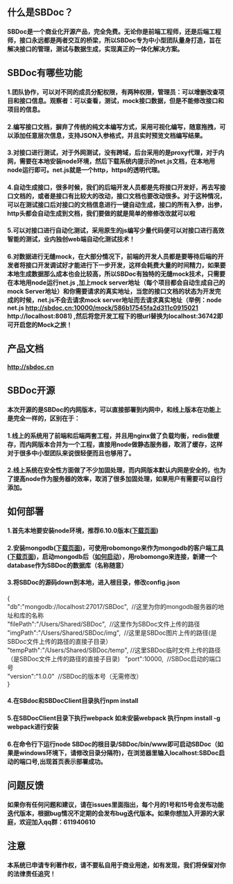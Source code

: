 ## 什么是SBDoc？
#### SBDoc是一个商业化开源产品，完全免费。无论你是前端工程师，还是后端工程师，接口永远都是两者交互的桥梁，所以SBDoc专为中小型团队量身打造，旨在解决接口的管理，测试与数据生成，实现真正的一体化解决方案。
## SBDoc有哪些功能
#### 1.团队协作，可以对不同的成员分配权限，有两种权限，管理员：可以增删改查项目和接口信息。观察者：可以查看，测试，mock接口数据，但是不能修改接口和项目的信息。
#### 2.编写接口文档，摒弃了传统的纯文本编写方式，采用可视化编写，随意拖拽，可以添加任意层次信息，支持JSON入参格式，并且实时预览文档编写结果。
#### 3.对接口进行测试，对于外网测试，没有跨域，后台采用的是proxy代理，对于内网，需要在本地安装node环境，然后下载系统内提示的net.js文档，在本地用node运行即可。net.js就是一个http，https的透明代理。
#### 4.自动生成接口，很多时候，我们的后端开发人员都是先将接口开发好，再去写接口文档的，或者是接口有比较大的改动，接口文档也要改动很多。对于这种情况，可以在测试接口后对接口的文档信息进行一键自动生成，接口的所有入参，出参，http头都会自动生成到文档，我们要做的就是简单的修修改改就可以啦
#### 5.可以对接口进行自动化测试，采用原生的js编写少量代码便可以对接口进行高效智能的测试，业内独创web端自动化测试技术！
#### 6.对数据进行无缝mock，在大部分情况下，前端的开发人员都是要等待后端的开发者将接口开发调试好才能进行下一步开发，这样会耗费大量的时间精力，如果要本地生成数据那么成本也会比较高，所以SBDoc有独特的无缝mock技术，只需要在本地用node运行net.js ,加上mock server地址（每个项目都会自动生成自己的mock Server地址）和你需要请求的真实地址，当您的接口文档的状态为开发完成的时候，net.js不会去请求mock server地址而去请求真实地址（举例：node net.js http://sbdoc.cn:10000/mock/586b17545fa2d311c0915021 http://localhost:8081) ,然后将您开发工程下的根url替换为localhost:36742即可开启您的Mock之旅！
## 产品文档
#### http://sbdoc.cn
## SBDoc开源
#### 本次开源的是SBDoc的内网版本，可以直接部署到内网中，和线上版本在功能上是完全一样的，区别在于：
#### 1.线上的系统用了前端和后端两套工程，并且用nginx做了负载均衡，redis做缓存，而内网版本合并为一个工程，直接用node做静态服务器，取消了缓存，这样对于很多中小型团队来说很轻便而且也够用了。
#### 2.线上系统在安全性方面做了不少加固处理，而内网版本默认内网是安全的，也为了提高node作为服务器的效率，取消了很多加固处理，如果用户有需要可以自行添加。
## 如何部署
#### 1.首先本地要安装node环境，推荐6.10.0版本([下载页面](https://nodejs.org/en/))
#### 2.安装mongodb([下载页面](https://www.mongodb.com/))，可使用robomongo来作为mongodb的客户端工具([下载页面](https://robomongo.org/))，启动mongodb后（[如何启动](http://www.open-open.com/lib/view/open1435117403544.html)），用robomongo来连接，新建一个database作为SBDoc的数据库（名称随意）
#### 3.将SBDoc的源码down到本地，进入根目录，修改config.json 
{  
  "db":"mongodb://localhost:27017/SBDoc",  //这里为你的mongodb服务器的地址和库的名称  
  "filePath":"/Users/Shared/SBDoc",  //这里作为SBDoc文件上传的路径  
  "imgPath":"/Users/Shared/SBDoc/img",  //这里是SBDoc图片上传的路径(是SBDoc文件上传的路径的直接子目录）  
  "tempPath":"/Users/Shared/SBDoc/temp",  //这里SBDoc临时文件上传的路径（是SBDoc文件上传的路径的直接子目录)  
  "port":10000,  //SBDoc启动的端口号  
  "version":"1.0.0"  //SBDoc的版本号（无需修改）  
}  
#### 4.在SBdoc和SBDocClient目录执行npm install
#### 5.在SBDocClient目录下执行webpack 如未安装webpack 执行npm install -g webpack进行安装
#### 6.在命令行下运行node SBDoc的根目录/SBDoc/bin/www即可启动SBDoc（如果是windows环境下，请修改目录分隔符)，在浏览器里输入localhost:SBDoc启动的端口号,出现首页表示部署成功。
## 问题反馈
#### 如果你有任何问题和建议，请在issues里面指出，每个月的1号和15号会发布功能迭代版本，根据bug情况不定期的会发布bug迭代版本。如果你想加入开源的大家庭，欢迎加入qq群：611940610
## 注意
#### 本系统已申请专利著作权，请不要私自用于商业用途，如有发现，我们将保留对你的法律责任追究！
